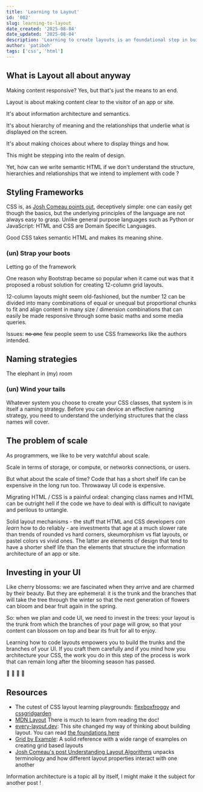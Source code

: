 ```yaml
---
title: 'Learning to Layout'
id: '002'
slug: learning-to-layout
date_created: '2025-08-04'
date_updated: '2025-08-04'
description: 'Learning to create layouts is an foundational step in building web interfaces, an investment in UI, and a skill that can be learned!'
author: 'patiboh'
tags: ['css', 'html']
---
```


## What is Layout all about anyway

Making content responsive? Yes, but that's just the means to an end.

Layout is about making content clear to the visitor of an app or site.

It's about information architecture and semantics.

It's about hierarchy of meaning and the relationships that underlie what is displayed on the screen.

It's about making choices about where to display things and how.

This might be stepping into the realm of design.

Yet, how can we write semantic HTML if we don't understand the structure, hierarchies and relationships that we intend to implement with code ?

## Styling Frameworks

CSS is, as [Josh Comeau points out](https://www.youtube.com/watch?v=Uzc_EKCGd14), deceptively simple: one can easily get though the basics, but the underlying principles of the language are not always easy to grasp.
Unlike general purpose languages such as Python or JavaScript: HTML and CSS are Domain Specific Languages.

Good CSS takes semantic HTML and makes its meaning shine.

### (un) Strap your boots

Letting go of the framework

One reason why Bootstrap became so popular when it came out was that it proposed a robust solution for creating 12-column grid layouts.

12-column layouts might seem old-fashioned, but the number 12 can be divided into many combinations of equal or unequal but proportional chunks to fit and align content in many size / dimension combinations that can easily be made responsive through some basic maths and some media queries.

Issues: ~~no one~~ few people seem to use CSS frameworks like the authors intended.

## Naming strategies

The elephant in (my) room

### (un) Wind your tails

Whatever system you choose to create your CSS classes, that system is in itself a naming strategy. Before you can device an effective naming strategy, you need to understand the underlying structures that the class names will cover.

## The problem of scale

As programmers, we like to be very watchful about scale.

Scale in terms of storage, or compute, or networks connections, or users.

But what about the scale of time? Code that has a short shelf life can be expensive in the long run too.
Throwaway UI code is expensive.

Migrating HTML / CSS is a painful ordeal: changing class names and HTML can be outright hell if the code we have to deal with is difficult to navigate and perilous to untangle.

Solid layout mechanisms - the stuff that HTML and CSS developers _can learn_ how to do reliably - are investments that age at a much slower rate than trends of rounded vs hard corners, skeumorphism vs flat layouts, or pastel colors vs vivid ones.
The latter are elements of design that tend to have a shorter shelf life than the elements that structure the information architecture of an app or site.

## Investing in your UI

Like cherry blossoms: we are fascinated when they arrive and are charmed by their beauty. But they are ephemeral: it is the trunk and the branches that will take the tree through the winter so that the next generation of flowers can bloom and bear fruit again in the spring.

So: when we plan and code UI, we need to invest in the trees: your layout is the trunk from which the branches of your page will grow, so that your content can blossom on top and bear its fruit for all to enjoy.

Learning how to code layouts empowers you to build the trunks and the branches of your UI.
If you craft them carefully and if you mind how you architecture your CSS, the work you do in this step of the process is work that can remain long after the blooming season has passed.

<p class="font:xl"> 🌱 🌳 🌸 🍒</p>

## Resources

- The cutest of CSS layout learning playgrounds: [flexboxfroggy](https://flexboxfroggy.com/) and [cssgridgarden](https://cssgridgarden.com/)
- [MDN Layout](https://developer.mozilla.org/en-US/docs/Learn_web_development/Core/CSS_layout) There is much to learn from reading the doc!
- [every-layout.dev](https://every-layout.dev/): This site changed my way of thinking about building layout. You can read [the foundations here](https://every-layout.dev/rudiments/boxes/)
- [Grid by Example](https://gridbyexample.com/learn/): A solid reference with a wide range of examples on creating grid based layouts
- [Josh Comeau's post Understanding Layout Algorithms](https://www.joshwcomeau.com/css/understanding-layout-algorithms/) unpacks terminology and how different layout properties interact with one another

Information architecture is a topic all by itself, I might make it the subject for another post !
